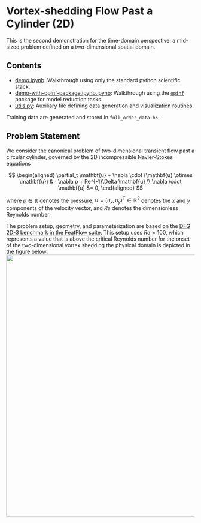 # Vortex-shedding Flow Past a Cylinder (2D)

This is the second demonstration for the time-domain perspective: a mid-sized problem defined on a two-dimensional spatial domain.

## Contents

- [demo.ipynb](./demo.ipynb): Walkthrough using only the standard python scientific stack.
- [demo-with-opinf-package.ipynb.ipynb](./demo-with-opinf-package.ipynb): Walkthrough using the [`opinf`](https://willcox-research-group.github.io/rom-operator-inference-Python3/source/index.html) package for model reduction tasks.
- [utils.py](./utils.py): Auxiliary file defining data generation and visualization routines.

Training data are generated and stored in `full_order_data.h5`.

## Problem Statement

We consider the canonical problem of two-dimensional transient flow past a circular cylinder, governed by the 2D incompressible Navier-Stokes equations

$$
\begin{aligned}
    \partial_t \mathbf{u} + \nabla \cdot (\mathbf{u} \otimes \mathbf{u})
    &= \nabla p + Re^{-1}\Delta \mathbf{u}
    \\
    \nabla \cdot \mathbf{u}
    &= 0,
\end{aligned}
$$

where $p \in \mathbb{R}$ denotes the pressure, $\mathbf{u} = (u_x, u_y)^\mathsf{T} \in \mathbb{R}^2$ denotes the $x$ and $y$ components of the velocity vector, and $Re$ denotes the dimensionless Reynolds number.

The problem setup, geometry, and parameterization are based on the [DFG 2D-3 benchmark in the FeatFlow suite](https://wwwold.mathematik.tu-dortmund.de/~featflow/en/benchmarks/cfdbenchmarking/flow/dfg_benchmark2_re100.html).
This setup uses $Re = 100$, which represents a value that is above the critical Reynolds number for the onset of the two-dimensional vortex shedding the physical domain is depicted in the figure below:
<img src="./geometry.png" width="700" class="center">

